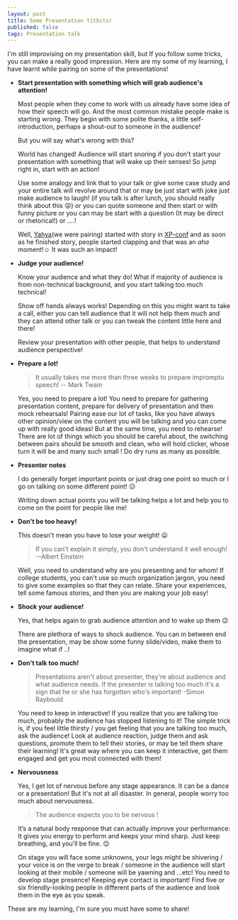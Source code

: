 ```yaml
---
layout: post
title: Some Presentation titbits!
published: false
tags: Presentation talk
---
```


I'm still improvising on my presentation skill, but If you follow some tricks, you can make a really good impression.
 Here are my some of my learning, I have learnt while pairing on some of the presentations!

 + **Start presentation with something which will grab audience's attention!**

    Most people when they come to work with us already have some idea of how their speech will go. And the most common mistake people make is starting wrong. They begin with some polite thanks, a little self-introduction, perhaps a shout-out to someone in the audience!

    But you will say what's wrong with this?

    World has changed! Audience will start snoring if you don't start your presentation with something that will wake up their senses! So jump right in, start with an action!

    Use some analogy and link that to your talk or give some case study and your entire talk will revolve around that or may be just start with joke just make audience to laugh! (if you talk is after lunch, you should really think about this :stuck_out_tongue_winking_eye:) or you can quote someone and then start or with funny picture or you can may be start with a question (It may be direct or rhetorical!) or ....!

     Well, [Yahya](https://twitter.com/meetykp)(we were pairing) started with story in [XP-conf](/blog/speaking-at-xp-conf/) and as soon as he finished story, people started clapping and that was an _aha_ moment!:relaxed: It was such an impact!

 + **Judge your audience!**

    Know your audience and what they do! What if majority of audience is from non-technical background, and you start talking too much technical!

    Show off hands always works! Depending on this you might want to take a call, either you can tell audience that it will not help them much and they can attend other talk or you can tweak the content little here and there!

    Review your presentation with other people, that helps to understand audience perspective!

 + **Prepare a lot!**

    >It usually takes me more than three weeks to prepare impromptu speech! -- Mark Twain

     Yes, you need to prepare a lot! You need to prepare for gathering presentation content, prepare for delivery of presentation and then mock rehearsals!
     Pairing ease our lot of tasks, like you have always other opinion/view on the content you will be talking and you can come up with really good ideas! But at the same time, you need to rehearse! There are lot of things which you should be careful about, the switching between pairs should be smooth and clean, who will hold clicker, whose turn it will be and many such small ! Do dry runs as many as possible.

 + **Presenter notes**

    I do generally forget important points or just drag one point so much or I go on talking on some different point! :expressionless:

    Writing down actual points you will be talking helps a lot and help you to come on the point for people like me!

+ **Don't be too heavy!**

    This doesn't mean you have to lose your weight! :stuck_out_tongue:

     >If you can't explain it simply, you don't understand it well enough! --Albert Einstein

     Well, you need to understand why are you presenting and for whom! If college students, you can't use so much organization jargon, you need to give some examples so that they can relate. Share your experiences, tell some famous stories, and then you are making your job easy!

+ **Shock your audience!**

    Yes, that helps again to grab audience attention and to wake up them :wink:

    There are plethora of ways to shock audience. You can in between end the presentation, may be show some funny slide/video, make them to imagine what if ..!

 + **Don't talk too much!**

    >Presentations aren't about presenter, they're about audience and what audience needs. If the presenter is talking too much it's a sign that he or she has forgotten who's important! -Simon Raybould

    You need to keep in interactive! If you realize that you are talking too much, probably the audience has stopped listening to it!  The simple trick is, if you feel little thirsty / you get feeling that you are talking too much, ask the audience! Look at audience reaction, judge them and ask questions, promote them to tell their stories, or may be tell them share their learning! It's great way where you can keep it interactive, get them engaged and get you most connected with them!

+ **Nervousness**

    Yes, I get lot of nervous before any stage appearance. It can be a dance or a presentation! But it's not at all disaster. In general, people worry too much about nervousness.

    >The audience expects you to be nervous !

    It’s a natural body response that can actually improve your performance: It gives you energy to perform and keeps your mind sharp. Just keep breathing, and you’ll be fine. :relieved:

    On stage you will face some unknowns, your legs might be shivering / your voice is on the verge to break / someone in the audience will start looking at their mobile / someone will be yawning and ...etc! You need to develop stage presence! Keeping eye contact is important!  Find five or six friendly-looking people in different parts of the audience and look them in the eye as you speak.


These are my learning, I'm sure you must have some to share!









